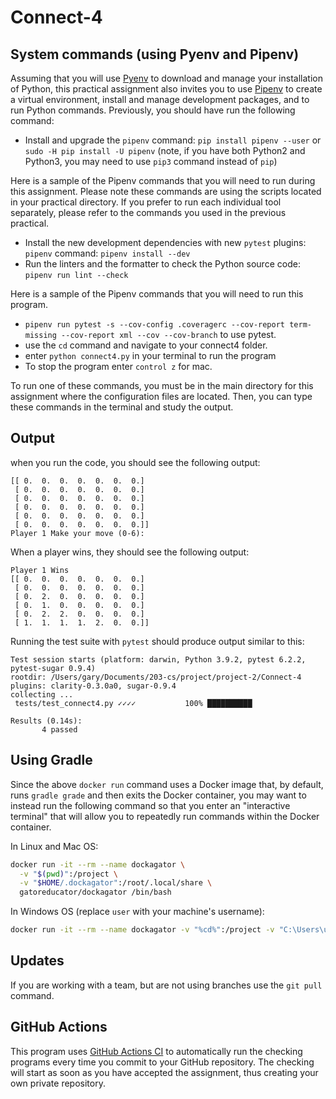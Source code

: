 # Connect-4

## System commands (using Pyenv and Pipenv)

Assuming that you will use [Pyenv](https://github.com/pyenv/pyenv) to download and manage your installation of Python, this practical assignment also invites you to use [Pipenv](https://github.com/pypa/pipenv) to create a virtual environment, install and manage development packages, and to run Python commands. Previously, you should have run the following command:

- Install and upgrade the `pipenv` command: `pip install pipenv --user` or `sudo -H pip install -U pipenv` (note, if you have both Python2 and Python3, you may need to use `pip3` command instead of `pip`)

Here is a sample of the Pipenv commands that you will need to run during this assignment. Please note these commands are using the scripts located in your practical directory. If you prefer to run each individual tool separately, please refer to the commands you used in the previous practical.

- Install the new development dependencies with new `pytest` plugins: `pipenv` command: `pipenv install --dev`
- Run the linters and the formatter to check the Python source code: `pipenv run lint --check`

Here is a sample of the Pipenv commands that you will need to run this program.
- `pipenv run pytest -s --cov-config .coveragerc --cov-report term-missing --cov-report xml --cov --cov-branch` to use pytest.
- use the `cd` command and navigate to your connect4 folder.
- enter `python connect4.py` in your terminal to run the program
- To stop the program enter `control z` for mac.

To run one of these commands, you must be in the main directory for this assignment where the configuration files are located. Then, you can type these commands in the terminal and study the output.

## Output
when you run the code, you should see the following output:
```
[[ 0.  0.  0.  0.  0.  0.  0.]
 [ 0.  0.  0.  0.  0.  0.  0.]
 [ 0.  0.  0.  0.  0.  0.  0.]
 [ 0.  0.  0.  0.  0.  0.  0.]
 [ 0.  0.  0.  0.  0.  0.  0.]
 [ 0.  0.  0.  0.  0.  0.  0.]]
Player 1 Make your move (0-6):
```
When a player wins, they should see the following output:
```
Player 1 Wins
[[ 0.  0.  0.  0.  0.  0.  0.]
 [ 0.  0.  0.  0.  0.  0.  0.]
 [ 0.  2.  0.  0.  0.  0.  0.]
 [ 0.  1.  0.  0.  0.  0.  0.]
 [ 0.  2.  2.  0.  0.  0.  0.]
 [ 1.  1.  1.  1.  2.  0.  0.]]
```

Running the test suite with `pytest` should produce output similar to this:

```
Test session starts (platform: darwin, Python 3.9.2, pytest 6.2.2, pytest-sugar 0.9.4)
rootdir: /Users/gary/Documents/203-cs/project/project-2/Connect-4
plugins: clarity-0.3.0a0, sugar-0.9.4
collecting ...
 tests/test_connect4.py ✓✓✓✓           100% ██████████

Results (0.14s):
       4 passed

```
## Using Gradle

Since the above `docker run` command uses a Docker image that, by default, runs `gradle grade` and then exits the Docker container, you may want to instead run the following command so that you enter an "interactive terminal" that will allow you to repeatedly run commands within the Docker container.

In Linux and Mac OS:

```bash
docker run -it --rm --name dockagator \
  -v "$(pwd)":/project \
  -v "$HOME/.dockagator":/root/.local/share \
  gatoreducator/dockagator /bin/bash
```

In Windows OS (replace `user` with your machine's username):

```bash
docker run -it --rm --name dockagator -v "%cd%":/project -v "C:\Users\user/.dockagator":/root/.local/share gatoreducator/dockagator /bin/bash
```

## Updates

If you are working with a team, but are not using branches use the `git pull` command.

## GitHub Actions

This program uses [GitHub Actions CI](https://github.com/features/actions) to automatically run the checking programs every time you commit to your GitHub repository. The checking will start as soon as you have accepted the assignment, thus creating your own private repository.
